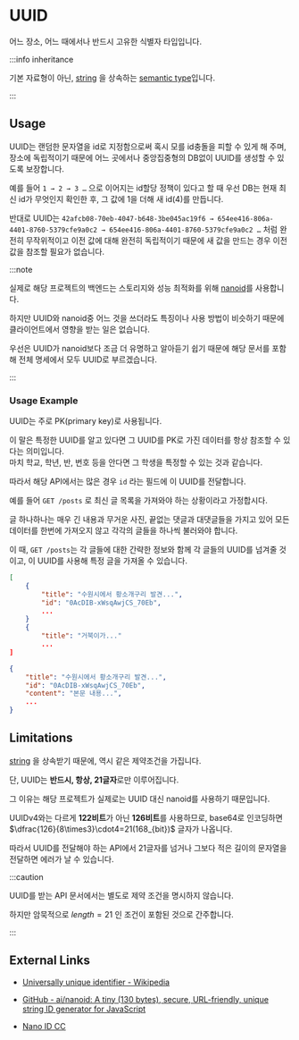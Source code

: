 # UUID

어느 장소, 어느 때에서나 반드시 고유한 식별자 타입입니다.

:::info inheritance

기본 자료형이 아닌, [string](../primitive/string.md) 을 상속하는 [semantic type](./README.md)입니다.

:::

## Usage

UUID는 랜덤한 문자열을 id로 지정함으로써 혹시 모를 id충돌을 피할 수 있게 해 주며, 장소에 독립적이기 때문에 어느 곳에서나 중앙집중형의 DB없이 UUID를 생성할 수 있도록 보장합니다.

예를 들어 `1 → 2 → 3 …` 으로 이어지는 id할당 정책이 있다고 할 때 우선 DB는 현재 최신 id가 무엇인지 확인한 후, 그 값에 1을 더해 새 id(4)를 만듭니다.

반대로 UUID는 `42afcb08-70eb-4047-b648-3be045ac19f6 → 654ee416-806a-4401-8760-5379cfe9a0c2 → 654ee416-806a-4401-8760-5379cfe9a0c2 …` 처럼 완전히 무작위적이고 이전 값에 대해 완전히 독립적이기 때문에 새 값을 만드는 경우 이전 값을 참조할 필요가 없습니다.

:::note

실제로 해당 프로젝트의 백엔드는 스토리지와 성능 최적화를 위해 [nanoid](https://github.com/ai/nanoid)를 사용합니다.

하지만 UUID와 nanoid중 어느 것을 쓰더라도 특징이나 사용 방법이 비슷하기 때문에 클라이언트에서 영향을 받는 일은 없습니다.

우선은 UUID가 nanoid보다 조금 더 유명하고 알아듣기 쉽기 때문에 해당 문서를 포함해 전체 명세에서 모두 UUID로 부르겠습니다.

:::

### Usage Example

UUID는 주로 PK(primary key)로 사용됩니다.

이 말은 특정한 UUID를 알고 있다면 그 UUID를 PK로 가진 데이터를 항상 참조할 수 있다는 의미입니다.<br />
마치 학교, 학년, 반, 번호 등을 안다면 그 학생을 특정할 수 있는 것과 같습니다.

따라서 해당 API에서는 많은 경우 `id` 라는 필드에 이 UUID를 전달합니다.

예를 들어 `GET /posts` 로 최신 글 목록을 가져와야 하는 상황이라고 가정합시다.

글 하나하나는 매우 긴 내용과 무거운 사진, 끝없는 댓글과 대댓글들을 가지고 있어 모든 데이터를 한번에 가져오지 않고 각각의 글들을 하나씩 불러와야 합니다.

이 때, `GET /posts`는 각 글들에 대한 간략한 정보와 함께 각 글들의 UUID를 넘겨줄 것이고, 이 UUID를 사용해 특정 글을 가져올 수 있습니다.

```json {4} title="GET /posts"
[
	{
		"title": "수원시에서 황소개구리 발견...",
		"id": "0AcDIB-xWsqAwjCS_70Eb",
		...
	}
	{
		"title": "거북이가..."
		...
]
```

```json {3} title="GET /posts/0AcDIB-xWsqAwjCS_70Eb"
{
	"title": "수원시에서 황소개구리 발견...",
	"id": "0AcDIB-xWsqAwjCS_70Eb",
	"content": "본문 내용...",
	...
}
```

## Limitations

[string](../primitive/string.md) 을 상속받기 때문에, 역시 같은 제약조건을 가집니다.

단, UUID는 **반드시, 항상, 21글자**로만 이루어집니다.

그 이유는 해당 프로젝트가 실제로는 UUID 대신 nanoid를 사용하기 때문입니다.

UUIDv4와는 다르게 **122비트**가 아닌 **126비트**를 사용하므로, base64로 인코딩하면 $\dfrac{126}{8\times3}\cdot4=21(168_{bit})$ 글자가 나옵니다.

따라서 UUID를 전달해야 하는 API에서 21글자를 넘거나 그보다 적은 길이의 문자열을 전달하면 에러가 날 수 있습니다.

:::caution

UUID를 받는 API 문서에서는 별도로 제약 조건을 명시하지 않습니다.

하지만 암묵적으로 $length=21$ 인 조건이 포함된 것으로 간주합니다.

:::

## External Links

-   [Universally unique identifier - Wikipedia](https://en.wikipedia.org/wiki/Universally_unique_identifier)

-   [GitHub - ai/nanoid: A tiny (130 bytes), secure, URL-friendly, unique string ID generator for JavaScript](https://github.com/ai/nanoid)

-   [Nano ID CC](https://zelark.github.io/nano-id-cc)
